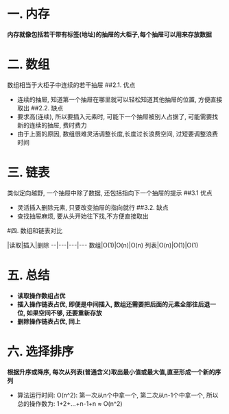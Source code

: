 # 一. 内存


**内存就像包括若干带有标签(地址)的抽屉的大柜子,每个抽屉可以用来存放数据**


# 二. 数组
数组相当于大柜子中连续的若干抽屉
##2.1. 优点
- 连续的抽屉, 知道第一个抽屉在哪里就可以轻松知道其他抽屉的位置, 方便直接取出
##2.2. 缺点
- 要求高(连续), 所以要插入元素时, 可能下一个抽屉被别人占据了, 可能需要找新的连续的抽屉, 费时费力
- 由于上面的原因, 数组很难灵活调整长度,长度过长浪费空间, 过短要调整浪费时间

# 三. 链表
类似定向越野, 一个抽屉中除了数据, 还包括指向下一个抽屉的提示
##3.1 优点
- 灵活插入删除元素, 只要改变抽屉的指向就行
##3.2. 缺点
- 查找抽屉麻烦, 要从头开始往下找,不方便直接取出

#四. 数组和链表对比

|读取|插入|删除
--|---|---|---
数组|O(1)|O(n)|O(n)
列表|O(n)|O(1)|O(1)

# 五. 总结

- **读取操作数组占优**
- **插入操作链表占优, 即便是中间插入, 数组还需要把后面的元素全部往后退一位, 如果空间不够, 还要重新存放**
- **删除操作链表占优, 同上**

# 六. 选择排序

**根据升序或降序, 每次从列表(普通含义)取出最小值或最大值,直至形成一个新的序列**

- 算法运行时间: O(n^2):
第一次从n个中拿一个, 第二次从n-1个中拿一个, 所以总的操作数为: 1+2+...+n-1+n ≈ O(n^2)
